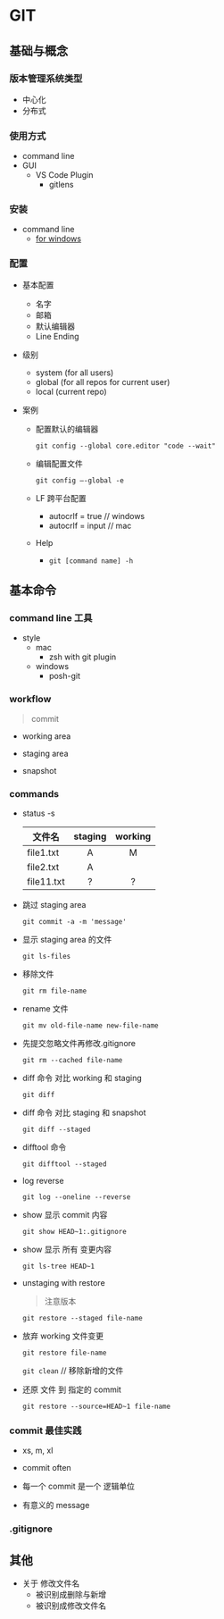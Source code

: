 # GIT

## 基础与概念

### 版本管理系统类型

- 中心化
- 分布式

### 使用方式

- command line
- GUI
  - VS Code Plugin
    - gitlens

### 安装

- command line
  - [for windows](www.gitforwindows.org)

### 配置

- 基本配置

  - 名字
  - 邮箱
  - 默认编辑器
  - Line Ending

- 级别

  - system (for all users)
  - global (for all repos for current user)
  - local (current repo)

- 案例

  - 配置默认的编辑器

    `git config --global core.editor "code --wait"`

  - 编辑配置文件

    `git config —-global -e`

  - LF 跨平台配置

    - autocrlf = true // windows
    - autocrlf = input // mac

  - Help
    - `git [command name] -h`

## 基本命令

### command line 工具

- style
  - mac
    - zsh with git plugin
  - windows
    - posh-git

### workflow

> commit

- working area

- staging area

- snapshot

### commands

- status -s

  | 文件名     | staging | working |
  | ---------- | :-----: | :-----: |
  | file1.txt  |    A    |    M    |
  | file2.txt  |    A    |         |
  | file11.txt |    ?    |    ?    |

- 跳过 staging area

  `git commit -a -m 'message'`

- 显示 staging area 的文件

  `git ls-files`

- 移除文件

  `git rm file-name`

- rename 文件

  `git mv old-file-name new-file-name`

- 先提交忽略文件再修改.gitignore

  `git rm --cached file-name`

- diff 命令 对比 working 和 staging

  `git diff`

- diff 命令 对比 staging 和 snapshot

  `git diff --staged`

- difftool 命令

  `git difftool --staged`

- log reverse

  `git log --oneline --reverse`

- show 显示 commit 内容

  `git show HEAD~1:.gitignore`

- show 显示 所有 变更内容

  `git ls-tree HEAD~1`

- unstaging with restore

  > 注意版本

  `git restore --staged file-name`

- 放弃 working 文件变更

  `git restore file-name`

  `git clean` // 移除新增的文件

- 还原 文件 到 指定的 commit

  `git restore --source=HEAD~1 file-name`

### commit 最佳实践

- xs, m, xl

- commit often

- 每一个 commit 是一个 逻辑单位

- 有意义的 message

### .gitignore

## 其他

- 关于 修改文件名
  - 被识别成删除与新增
  - 被识别成修改文件名
